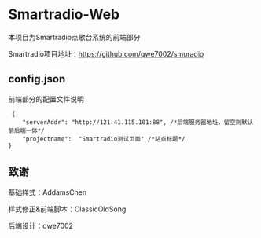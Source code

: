 # Smartradio-Web
 本项目为Smartradio点歌台系统的前端部分

 Smartradio项目地址：https://github.com/qwe7002/smuradio

## config.json
前端部分的配置文件说明

	 {
		"serverAddr": "http://121.41.115.101:88", /*后端服务器地址，留空则默认前后端一体*/
		"projectname":  "Smartradio测试页面" /*站点标题*/
	}

## 致谢
基础样式：AddamsChen

样式修正&前端脚本：ClassicOldSong

后端设计：qwe7002
